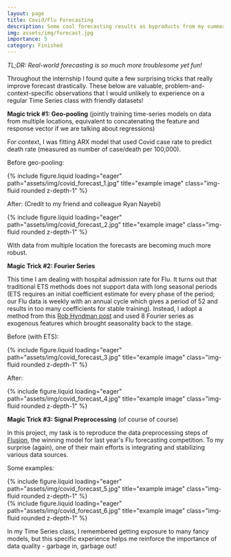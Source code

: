 ```yaml
---
layout: page
title: Covid/Flu Forecasting 
description: Some cool forecasting results as byproducts from my summer internship at CMU Delphi Group
img: assets/img/forecast.jpg
importance: 5
category: Finished
---
```

<!-- Google tag (gtag.js) -->
<script async src="https://www.googletagmanager.com/gtag/js?id=G-R57GE0P1TR"></script>
<script>
  window.dataLayer = window.dataLayer || [];
  function gtag(){dataLayer.push(arguments);}
  gtag('js', new Date());

  gtag('config', 'G-R57GE0P1TR');
</script>

*TL;DR: Real-world forecasting is so much more troublesome yet fun!*

Throughout the internship I found quite a few surprising tricks that really improve forecast drastically. These below are valuable, problem-and-context-specific observations that I would unlikely to experience on a regular Time Series class with friendly datasets!

**Magic trick #1: Geo-pooling** (jointly training time-series models on data from multiple locations, equivalent to concatenating the feature and response vector if we are talking about regressions)

For context, I was fitting ARX model that used Covid case rate to predict death rate (measured as number of case/death per 100,000). 

Before geo-pooling:
<div class="row">
    <div class="col-sm mt-3 mt-md-0">
        {% include figure.liquid loading="eager" path="assets/img/covid_forecast_1.jpg" title="example image" class="img-fluid rounded z-depth-1" %}
    </div>
</div>

After: (Credit to my friend and colleague Ryan Nayebi)
<div class="row">
    <div class="col-sm mt-3 mt-md-0">
        {% include figure.liquid loading="eager" path="assets/img/covid_forecast_2.jpg" title="example image" class="img-fluid rounded z-depth-1" %}
    </div>
</div>

With data from multiple location the forecasts are becoming much more robust.

**Magic Trick #2: Fourier Series**

This time I am dealing with hospital admission rate for Flu. It turns out that traditional ETS methods does not support data with long seasonal periods (ETS requires an initial coefficient estimate for every phase of the period; our Flu data is weekly with an annual cycle which gives a period of 52 and results in too many coefficients for stable training). Instead, I adopt a method from this <a href='https://robjhyndman.com/hyndsight/longseasonality/'>Rob Hyndman post</a> and used 8 Fourier series as exogenous features which brought seasonality back to the stage.

Before (with ETS):
<div class="row">
    <div class="col-sm mt-3 mt-md-0">
        {% include figure.liquid loading="eager" path="assets/img/covid_forecast_3.jpg" title="example image" class="img-fluid rounded z-depth-1" %}
    </div>
</div>

After:
<div class="row">
    <div class="col-sm mt-3 mt-md-0">
        {% include figure.liquid loading="eager" path="assets/img/covid_forecast_4.jpg" title="example image" class="img-fluid rounded z-depth-1" %}
    </div>
</div>

**Magic Trick #3: Signal Preprocessing** (of course of course)

In this project, my task is to reproduce the data preprocessing steps of <a href='https://arxiv.org/abs/2407.19054'>Flusion</a>, the winning model for last year's Flu forecasting competition. To my surprise (again), one of their main efforts is integrating and stabilizing various data sources.

Some examples:

<div class="row">
    <div class="col-sm mt-3 mt-md-0">
        {% include figure.liquid loading="eager" path="assets/img/covid_forecast_5.jpg" title="example image" class="img-fluid rounded z-depth-1" %}
    </div>
</div>

<div class="row">
    <div class="col-sm mt-3 mt-md-0">
        {% include figure.liquid loading="eager" path="assets/img/covid_forecast_6.jpg" title="example image" class="img-fluid rounded z-depth-1" %}
    </div>
</div>

In my Time Series class, I remembered getting exposure to many fancy models, but this specific experience helps me reinforce the importance of data quality - garbage in, garbage out!